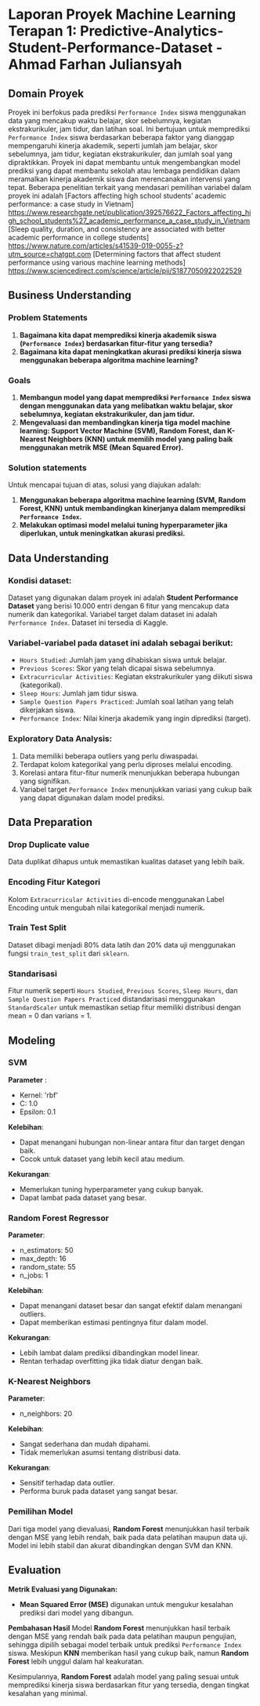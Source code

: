 # Laporan Proyek Machine Learning Terapan 1: Predictive-Analytics-Student-Performance-Dataset - Ahmad Farhan Juliansyah

## Domain Proyek
Proyek ini berfokus pada prediksi `Performance Index` siswa menggunakan data yang mencakup waktu belajar, skor sebelumnya, kegiatan ekstrakurikuler, jam tidur, dan latihan soal. Ini bertujuan untuk memprediksi `Performance Index` siswa berdasarkan beberapa faktor yang dianggap mempengaruhi kinerja akademik, seperti jumlah jam belajar, skor sebelumnya, jam tidur, kegiatan ekstrakurikuler, dan jumlah soal yang dipraktikkan. Proyek ini dapat membantu untuk mengembangkan model prediksi yang dapat membantu sekolah atau lembaga pendidikan dalam meramalkan kinerja akademik siswa dan merencanakan intervensi yang tepat. Beberapa penelitian terkait yang mendasari pemilihan variabel dalam proyek ini adalah
[Factors affecting high school students’ academic performance: a case study in Vietnam] https://www.researchgate.net/publication/392576622_Factors_affecting_high_school_students%27_academic_performance_a_case_study_in_Vietnam
[Sleep quality, duration, and consistency are associated with better academic performance in college students] https://www.nature.com/articles/s41539-019-0055-z?utm_source=chatgpt.com
[Determining factors that affect student performance using various machine learning methods] https://www.sciencedirect.com/science/article/pii/S1877050922022529

## Business Understanding
### Problem Statements
1. **Bagaimana kita dapat memprediksi kinerja akademik siswa (`Performance Index`) berdasarkan fitur-fitur yang tersedia?**
2. **Bagaimana kita dapat meningkatkan akurasi prediksi kinerja siswa menggunakan beberapa algoritma machine learning?**

### Goals
1. **Membangun model yang dapat memprediksi `Performance Index` siswa dengan menggunakan data yang melibatkan waktu belajar, skor sebelumnya, kegiatan ekstrakurikuler, dan jam tidur.**
2. **Mengevaluasi dan membandingkan kinerja tiga model machine learning: Support Vector Machine (SVM), Random Forest, dan K-Nearest Neighbors (KNN) untuk memilih model yang paling baik menggunakan metrik MSE (Mean Squared Error).**
  
### Solution statements
Untuk mencapai tujuan di atas, solusi yang diajukan adalah:
1. **Menggunakan beberapa algoritma machine learning (SVM, Random Forest, KNN) untuk membandingkan kinerjanya dalam memprediksi `Performance Index`.**
2. **Melakukan optimasi model melalui tuning hyperparameter jika diperlukan, untuk meningkatkan akurasi prediksi.**

## Data Understanding
### Kondisi dataset:
Dataset yang digunakan dalam proyek ini adalah **Student Performance Dataset** yang berisi 10.000 entri dengan 6 fitur yang mencakup data numerik dan kategorikal. Variabel target dalam dataset ini adalah `Performance Index`. Dataset ini tersedia di Kaggle. 

### Variabel-variabel pada dataset ini adalah sebagai berikut:
- `Hours Studied`: Jumlah jam yang dihabiskan siswa untuk belajar.
- `Previous Scores`: Skor yang telah dicapai siswa sebelumnya.
- `Extracurricular Activities`: Kegiatan ekstrakurikuler yang diikuti siswa (kategorikal).
- `Sleep Hours`: Jumlah jam tidur siswa.
- `Sample Question Papers Practiced`: Jumlah soal latihan yang telah dikerjakan siswa.
- `Performance Index`: Nilai kinerja akademik yang ingin diprediksi (target).

### **Exploratory Data Analysis**:
1. Data memiliki beberapa outliers yang perlu diwaspadai.
2. Terdapat kolom kategorikal yang perlu diproses melalui encoding.
3. Korelasi antara fitur-fitur numerik menunjukkan beberapa hubungan yang signifikan.
4. Variabel target `Performance Index` menunjukkan variasi yang cukup baik yang dapat digunakan dalam model prediksi.

## Data Preparation

### Drop Duplicate value
Data duplikat dihapus untuk memastikan kualitas dataset yang lebih baik.

### Encoding Fitur Kategori
Kolom `Extracurricular Activities` di-encode menggunakan Label Encoding untuk mengubah nilai kategorikal menjadi numerik.

### Train Test Split
Dataset dibagi menjadi 80% data latih dan 20% data uji menggunakan fungsi `train_test_split` dari `sklearn`.

### Standarisasi
Fitur numerik seperti `Hours Studied`, `Previous Scores`, `Sleep Hours`, dan `Sample Question Papers Practiced` distandarisasi menggunakan `StandardScaler` untuk memastikan setiap fitur memiliki distribusi dengan mean = 0 dan varians = 1.

## Modeling

### SVM

**Parameter** :
- Kernel: 'rbf'
- C: 1.0
- Epsilon: 0.1

**Kelebihan**:
- Dapat menangani hubungan non-linear antara fitur dan target dengan baik.
- Cocok untuk dataset yang lebih kecil atau medium.

**Kekurangan**:
- Memerlukan tuning hyperparameter yang cukup banyak.
- Dapat lambat pada dataset yang besar.

### Random Forest Regressor

**Parameter**:
- n_estimators: 50
- max_depth: 16
- random_state: 55
- n_jobs: 1

**Kelebihan**:
- Dapat menangani dataset besar dan sangat efektif dalam menangani outliers.
- Dapat memberikan estimasi pentingnya fitur dalam model.

**Kekurangan**:
- Lebih lambat dalam prediksi dibandingkan model linear.
- Rentan terhadap overfitting jika tidak diatur dengan baik.

### K-Nearest Neighbors

**Parameter**:
- n_neighbors: 20

**Kelebihan**:
- Sangat sederhana dan mudah dipahami.
- Tidak memerlukan asumsi tentang distribusi data.

**Kekurangan**:
- Sensitif terhadap data outlier.
- Performa buruk pada dataset yang sangat besar.

### **Pemilihan Model**
Dari tiga model yang dievaluasi, **Random Forest** menunjukkan hasil terbaik dengan MSE yang lebih rendah, baik pada data pelatihan maupun data uji. Model ini lebih stabil dan akurat dibandingkan dengan SVM dan KNN.

## Evaluation
**Metrik Evaluasi yang Digunakan:**
- **Mean Squared Error (MSE)** digunakan untuk mengukur kesalahan prediksi dari model yang dibangun.

**Pembahasan Hasil**
Model **Random Forest** menunjukkan hasil terbaik dengan MSE yang rendah baik pada data pelatihan maupun pengujian, sehingga dipilih sebagai model terbaik untuk prediksi `Performance Index` siswa. Meskipun **KNN** memberikan hasil yang cukup baik, namun **Random Forest** lebih unggul dalam hal keakuratan.

Kesimpulannya, **Random Forest** adalah model yang paling sesuai untuk memprediksi kinerja siswa berdasarkan fitur yang tersedia, dengan tingkat kesalahan yang minimal.
